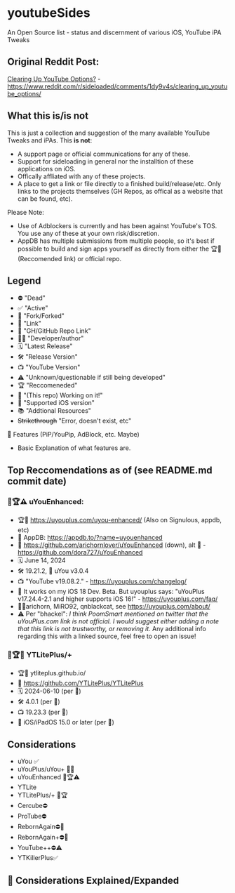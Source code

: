 # youtubeSides
An Open Source list - status and discernment of various iOS, YouTube iPA Tweaks
## Original Reddit Post:
[Clearing Up YouTube Options?](https://www.reddit.com/r/sideloaded/comments/1dy9v4s/clearing_up_youtube_options/) - https://www.reddit.com/r/sideloaded/comments/1dy9v4s/clearing_up_youtube_options/
## What this is/is not
This is just a collection and suggestion of the many available YouTube Tweaks and iPAs. 
This <b>is not</b>:
- A support page or official communications for any of these.
- Support for sideloading in general nor the installtion of these applications on iOS.
- Offically affliated with any of these projects.
- A place to get a link or file directly to a finished build/release/etc. Only links to the projects themselves (GH Repos, as offical as a website that can be found, etc).

Please Note: 
- Use of Adblockers is currently and has been against YouTube's TOS. You use any of these at your own risk/discretion.
- AppDB has multiple submissions from multiple people, so it's best if possible to build and sign apps yourself as directly from either the 🏆🔗 (Reccomended link) or official repo.

## Legend
- ⛔ "Dead"
- ✅ "Active"
- 🔱 "Fork/Forked"
- 🔗 "Link"
- 👾 "GH/GitHub Repo Link"
- 🧑‍💻 "Developer/author"
- 🗓️ "Latest Release"
- 🛠️ "Release Version"
- 📺 "YouTube Version"
- ⚠️ "Unknown/questionable if still being developed"
- 🏆 "Reccomeneded"
- 🚧 "(This repo) Working on it!"
- 📱 "Supported iOS version"
- 📚 "Addtional Resources"
- ~~Strikethrough~~ "Error, doesn't exist, etc"

🚧 Features (PiP/YouPip, AdBlock, etc. Maybe)
* Basic Explanation of what features are.
 
## Top Reccomendations as of (see README.md commit date)
### 🔱🏆⚠️ uYouEnhanced:
- 🏆🔗 https://uyouplus.com/uyou-enhanced/ (Also on Signulous, appdb, etc)
- 🔗 AppDB: https://appdb.to/?name=uyouenhanced
- 👾 https://github.com/arichornlover/uYouEnhanced (down), alt 🔱 - https://github.com/dora727/uYouEnhanced
- 🗓️ June 14, 2024
- 🛠️ 19.21.2, 🔱 uYou v3.0.4
- 📺 "YouTube v19.08.2." - https://uyouplus.com/changelog/
- 📱 It works on my iOS 18 Dev. Beta. But uyouplus says: "uYouPlus v17.24.4-2.1 and higher supports iOS 16!" - https://uyouplus.com/faq/
- 🧑‍💻arichorn, MiRO92, qnblackcat, see https://uyouplus.com/about/
- ⚠️ Per "bhackel": <i> I think PoomSmart mentioned on twitter that the uYouPlus.com link is not official. I would suggest either adding a note that this link is not trustworthy, or removing it</i>. Any additional info regarding this with a linked source, feel free to open an issue!
### 🔱🏆✅ YTLitePlus/+ 
- 🏆🔗 ytliteplus.github.io/
- 👾 https://github.com/YTLitePlus/YTLitePlus
- 🗓️ 2024-06-10 (per 👾)
- 🛠️ 4.0.1 (per 👾)
- 📺 19.23.3 (per 👾)
- 📱 iOS/iPadOS 15.0 or later (per 👾)
## Considerations
- uYou ✅
- uYouPlus/uYou+ 🔱✅
- uYouEnhanced 🔱🏆⚠️
- YTLite
- YTLitePlus/+ 🔱🏆
- Cercube⛔
- ProTube⛔
- RebornAgain⛔🔱
- RebornAgain+⛔🔱
- YouTube++⛔⚠️
- YTKillerPlus✅

## 🚧 Considerations Explained/Expanded
